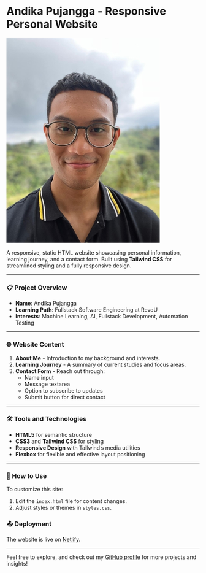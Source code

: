 # Andika Pujangga - Responsive Personal Website

![Profile Photo](./Picture/me_1.jpg)

A responsive, static HTML website showcasing personal information, learning journey, and a contact form. Built using **Tailwind CSS** for streamlined styling and a fully responsive design.

---

### 📋 Project Overview
- **Name**: Andika Pujangga
- **Learning Path**: Fullstack Software Engineering at RevoU
- **Interests**: Machine Learning, AI, Fullstack Development, Automation Testing

---

### 🌐 Website Content
1. **About Me** - Introduction to my background and interests.
2. **Learning Journey** - A summary of current studies and focus areas.
3. **Contact Form** - Reach out through:
   - Name input
   - Message textarea
   - Option to subscribe to updates
   - Submit button for direct contact

---

### 🛠 Tools and Technologies
- **HTML5** for semantic structure
- **CSS3** and **Tailwind CSS** for styling
- **Responsive Design** with Tailwind’s media utilities
- **Flexbox** for flexible and effective layout positioning

---

### 🚀 How to Use
To customize this site:
1. Edit the `index.html` file for content changes.
2. Adjust styles or themes in `styles.css`.

### 📤 Deployment
The website is live on [Netlify](https://module-1-andikasafri.netlify.app).

---

Feel free to explore, and check out my [GitHub profile](https://github.com/andikasafri) for more projects and insights!
